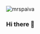 ![mrspaiva](https://github-readme-stats.vercel.app/api?username=mrspaiva&theme=gruvbox&show_icons=true)

### Hi there 👋

<!--
**mrspaiva/mrspaiva** is a ✨ _special_ ✨ repository because its `README.md` (this file) appears on your GitHub profile.


